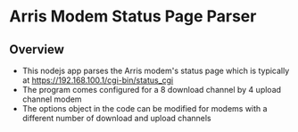 # Arris Modem Status Page Parser

## Overview

- This nodejs app parses the Arris modem's status page which is typically at https://192.168.100.1/cgi-bin/status_cgi
- The program comes configured for a 8 download channel by 4 upload channel modem
- The options object in the code can be modified for modems with a different number of download and upload channels